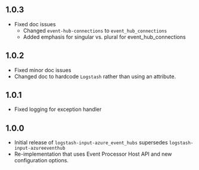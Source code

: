 ## 1.0.3
- Fixed doc issues
  - Changed `event-hub-connections` to `event_hub_connections`
  - Added emphasis for singular vs. plural for event_hub_connections

## 1.0.2
- Fixed minor doc issues
- Changed doc to hardcode `Logstash` rather than using an attribute.

## 1.0.1
 - Fixed logging for exception handler

## 1.0.0 
  - Initial release of `logstash-input-azure_event_hubs` supersedes `logstash-input-azureeventhub`
  - Re-implementation that uses Event Processor Host API and new configuration options.

